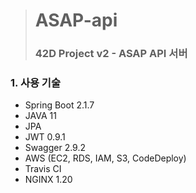 > # ASAP-api
> ### 42D Project v2 - ASAP API 서버

### 1. 사용 기술
  * Spring Boot 2.1.7
  * JAVA 11
  * JPA
  * JWT 0.9.1
  * Swagger 2.9.2
  * AWS (EC2, RDS, IAM, S3, CodeDeploy)
  * Travis CI
  * NGINX 1.20
